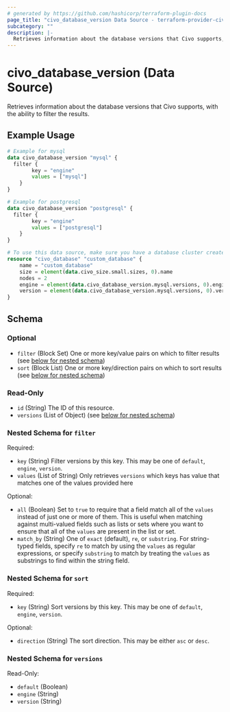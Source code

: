 ```yaml
---
# generated by https://github.com/hashicorp/terraform-plugin-docs
page_title: "civo_database_version Data Source - terraform-provider-civo"
subcategory: ""
description: |-
  Retrieves information about the database versions that Civo supports, with the ability to filter the results.
---
```


# civo_database_version (Data Source)

Retrieves information about the database versions that Civo supports, with the ability to filter the results.

## Example Usage

```terraform
# Example for mysql
data civo_database_version "mysql" {
  filter {
        key = "engine"
        values = ["mysql"]
    }
}

# Example for postgresql
data civo_database_version "postgresql" {
  filter {
        key = "engine"
        values = ["postgresql"]
    }
}

# To use this data source, make sure you have a database cluster created.
resource "civo_database" "custom_database" {
    name = "custom_database"
    size = element(data.civo_size.small.sizes, 0).name
    nodes = 2
    engine = element(data.civo_database_version.mysql.versions, 0).engine
    version = element(data.civo_database_version.mysql.versions, 0).version
}
```

<!-- schema generated by tfplugindocs -->
## Schema

### Optional

- `filter` (Block Set) One or more key/value pairs on which to filter results (see [below for nested schema](#nestedblock--filter))
- `sort` (Block List) One or more key/direction pairs on which to sort results (see [below for nested schema](#nestedblock--sort))

### Read-Only

- `id` (String) The ID of this resource.
- `versions` (List of Object) (see [below for nested schema](#nestedatt--versions))

<a id="nestedblock--filter"></a>
### Nested Schema for `filter`

Required:

- `key` (String) Filter versions by this key. This may be one of `default`, `engine`, `version`.
- `values` (List of String) Only retrieves `versions` which keys has value that matches one of the values provided here

Optional:

- `all` (Boolean) Set to `true` to require that a field match all of the `values` instead of just one or more of them. This is useful when matching against multi-valued fields such as lists or sets where you want to ensure that all of the `values` are present in the list or set.
- `match_by` (String) One of `exact` (default), `re`, or `substring`. For string-typed fields, specify `re` to match by using the `values` as regular expressions, or specify `substring` to match by treating the `values` as substrings to find within the string field.


<a id="nestedblock--sort"></a>
### Nested Schema for `sort`

Required:

- `key` (String) Sort versions by this key. This may be one of `default`, `engine`, `version`.

Optional:

- `direction` (String) The sort direction. This may be either `asc` or `desc`.


<a id="nestedatt--versions"></a>
### Nested Schema for `versions`

Read-Only:

- `default` (Boolean)
- `engine` (String)
- `version` (String)


